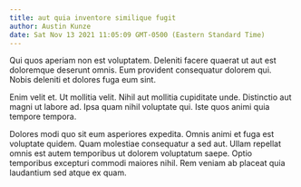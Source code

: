 ```yaml
---
title: aut quia inventore similique fugit
author: Austin Kunze
date: Sat Nov 13 2021 11:05:09 GMT-0500 (Eastern Standard Time)
---
```

Qui quos aperiam non est voluptatem. Deleniti facere quaerat ut aut est doloremque deserunt omnis. Eum provident consequatur dolorem qui. Nobis deleniti et dolores fuga eum sint.

 Enim velit et. Ut mollitia velit. Nihil aut mollitia cupiditate unde. Distinctio aut magni ut labore ad. Ipsa quam nihil voluptate qui. Iste quos animi quia tempore tempora.

 Dolores modi quo sit eum asperiores expedita. Omnis animi et fuga est voluptate quidem. Quam molestiae consequatur a sed aut. Ullam repellat omnis est autem temporibus ut dolorem voluptatum saepe. Optio temporibus excepturi commodi maiores nihil. Rem veniam ab placeat quia laudantium sed atque ex quam.